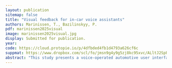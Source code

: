 ```yaml
---
layout: publication
sitemap: false
title: "Visual feedback for in-car voice assistants"
authors: Marinissen, T., Bazilinskyy, P.
pdf: marinissen2025visual
image: marinissen2025visual.jpg
display: Submitted for publication.
year:
code: https://cloud.protopie.io/p/4dfbded4fb1d4793a626cf6c
suppmat: https://www.dropbox.com/scl/fo/jmsn9g4y9g5zj8kc95xvc/ALltJ2SpPvNnskPCy7YSL2g?rlkey=toeyyqrdpjsfxxlr0a74x4s4f
abstract: "This study presents a voice-operated automotive user interface (UI) with ambient color feedback, designed to enhance driver interaction and safety by providing more noticeable and aesthetically pleasing visual cues through peripheral vision. An online survey (N = 151) showed a strong preference for Android Auto and Apple CarPlay over the UI of the car manufacturers, with users favoring consistency between the UI of their car and the digital ecosystem of their phone. A user study (N = 24) compared ambient visual feedback with conventional and no feedback, with 18 participants preferring the ambient method, which significantly improved visibility and assistance value. These findings suggest that ambient visual feedback enhances automotive UIs."
---
```

